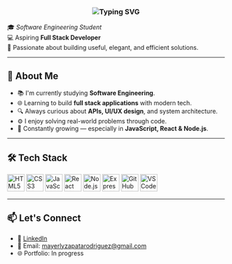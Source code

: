 
<h3 align="center">
  <img src="https://readme-typing-svg.demolab.com?font=Fira+Code&pause=1000&color=F7D745&center=true&vCenter=true&width=435&lines=👋+Hey+there,+I'm+Mayerly+🌻" alt="Typing SVG" />
</h3>



🎓 *Software Engineering Student*  
💻 Aspiring **Full Stack Developer**  
🚀 Passionate about building useful, elegant, and efficient solutions.

---

## 🧠 About Me

- 📚 I'm currently studying **Software Engineering**.
- 🌐 Learning to build **full stack applications** with modern tech.
- 🔍 Always curious about **APIs, UI/UX design**, and system architecture.
- ⚙️ I enjoy solving real-world problems through code.
- 🌱 Constantly growing — especially in **JavaScript, React & Node.js**.

---

## 🛠️ Tech Stack

<p align="left">
  <img src="https://cdn.jsdelivr.net/gh/devicons/devicon/icons/html5/html5-original.svg" height="40" alt="HTML5"/>
  <img src="https://cdn.jsdelivr.net/gh/devicons/devicon/icons/css3/css3-original.svg" height="40" alt="CSS3"/>
  <img src="https://cdn.jsdelivr.net/gh/devicons/devicon/icons/javascript/javascript-original.svg" height="40" alt="JavaScript"/>
  <img src="https://cdn.jsdelivr.net/gh/devicons/devicon/icons/react/react-original.svg" height="40" alt="React"/>
  <img src="https://cdn.jsdelivr.net/gh/devicons/devicon/icons/nodejs/nodejs-original.svg" height="40" alt="Node.js"/>
  <img src="https://cdn.jsdelivr.net/gh/devicons/devicon/icons/express/express-original.svg" height="40" alt="Express"/>
  <img src="https://cdn.jsdelivr.net/gh/devicons/devicon/icons/github/github-original.svg" height="40" alt="GitHub"/>
  <img src="https://cdn.jsdelivr.net/gh/devicons/devicon/icons/vscode/vscode-original.svg" height="40" alt="VS Code"/>
</p>

---



## 📫 Let's Connect

- 💼 [LinkedIn](https://www.linkedin.com/in/mayerly-zapata-rodriguez-27160524a/)
- 📧 Email: mayerlyzapatarodriguez@gmail.com
- 🌐 Portfolio: In progress

